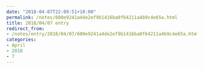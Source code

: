 ```yaml
---
date: "2018-04-07T22:09:51+10:00"
permalink: /notes/600e9241a4de2ef9b1416ba0f64211a4b9c4e65a.html
title: 2018/04/07 entry
redirect_from:
- /notes/entry/2018/04/07/600e9241a4de2ef9b1416ba0f64211a4b9c4e65a.html
categories:
- April
- 2018
- 7
---
```

